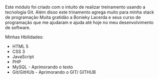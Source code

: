 Este módulo foi criado com o intuíto de realizar treinamento usando a tecnologia Git.
Além disso este trinamento agrega muito para minha stack de programação
Muita gratidão a Bonieky Lacerda e seus curso de programação que me ajudaram e ajuda até hoje no meu desenvolvimento de software.

Minhas Hbilidades:
 - HTML 5
 - CSS 3
 - JavaScript
 - PHP
 - MySQL - Aprimorando o texto
 - Git/GitHUb - Aprimorando o GIT/ GITHUB 
 


